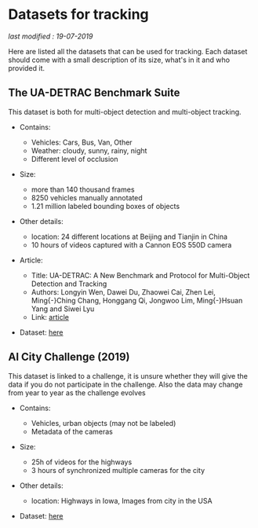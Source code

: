 # Datasets for tracking

_last modified : 19-07-2019_

Here are listed all the datasets that can be used for tracking. Each dataset should come with a small description of its size, what's in it and who provided it.

## The UA-DETRAC Benchmark Suite

This dataset is both for multi-object detection and multi-object tracking.

- Contains:
    - Vehicles: Cars, Bus, Van, Other
    - Weather: cloudy, sunny, rainy, night
    - Different level of occlusion

- Size:
    - more than 140 thousand frames
    - 8250 vehicles manually annotated
    - 1.21 million labeled bounding boxes of objects

- Other details:
    - location: 24 different locations at Beijing and Tianjin in China
    - 10 hours of videos captured with a Cannon EOS 550D camera

- Article:
    - Title: UA-DETRAC: A New Benchmark and Protocol for Multi-Object Detection and Tracking
    - Authors: Longyin Wen, Dawei Du, Zhaowei Cai, Zhen Lei, Ming{-}Ching Chang, Honggang Qi, Jongwoo Lim, Ming{-}Hsuan Yang and Siwei Lyu
    - Link: [article](https://arxiv.org/abs/1511.04136)

- Dataset: [here](http://detrac-db.rit.albany.edu/)

## AI City Challenge (2019)

This dataset is linked to a challenge, it is unsure whether they will give the data if you do not participate in the challenge. Also the data may change from year to year as the challenge evolves

- Contains:
    - Vehicles, urban objects (may not be labeled)
    - Metadata of the cameras

- Size:
    - 25h of videos for the highways
    - 3 hours of synchronized multiple cameras for the city

- Other details:
    - location: Highways in Iowa, Images from city in the USA

- Dataset: [here](https://www.aicitychallenge.org/)